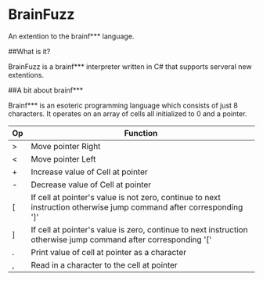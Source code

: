 # BrainFuzz
An extention to the brainf*** language.

##What is it?

BrainFuzz is a brainf*** interpreter written in C# that supports serveral new extentions.

##A bit about brainf***

Brainf*** is an esoteric programming language which consists of just 8 characters. It operates on an array of cells all initialized to 0 and a pointer.

Op | Function
--- | ---
\> | Move pointer Right
\< | Move pointer Left
\+ | Increase value of Cell at pointer
\- | Decrease value of Cell at pointer
\[ | If cell at pointer's value is not zero, continue to next instruction otherwise jump command after corresponding ']'
\] | If cell at pointer's value is zero, continue to next instruction otherwise jump command after corresponding '['
\. | Print value of cell at pointer as a character
, | Read in a character to the cell at pointer
